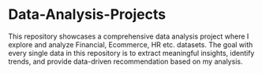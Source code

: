 # Data-Analysis-Projects
This repository showcases a comprehensive data analysis project where I explore and analyze Financial, Ecommerce, HR etc. datasets. The goal with every single data in this repository is to extract meaningful insights, identify trends, and provide data-driven recommendation based on my analysis.   
